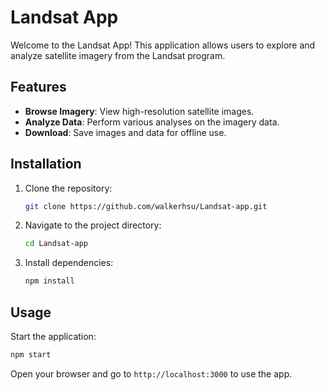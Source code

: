# Landsat App

Welcome to the Landsat App! This application allows users to explore and analyze satellite imagery from the Landsat program.

## Features

- **Browse Imagery**: View high-resolution satellite images.
- **Analyze Data**: Perform various analyses on the imagery data.
- **Download**: Save images and data for offline use.

## Installation

1. Clone the repository:
    ```sh
    git clone https://github.com/walkerhsu/Landsat-app.git
    ```
2. Navigate to the project directory:
    ```sh
    cd Landsat-app
    ```
3. Install dependencies:
    ```sh
    npm install
    ```

## Usage

Start the application:
```sh
npm start
```
Open your browser and go to `http://localhost:3000` to use the app.